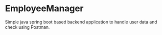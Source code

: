 # EmployeeManager
Simple java spring boot based backend application to handle user data and check using Postman.
